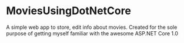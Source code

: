 # MoviesUsingDotNetCore
A simple web app to store, edit info about movies. Created for the sole purpose of getting myself familiar with the awesome ASP.NET Core 1.0
